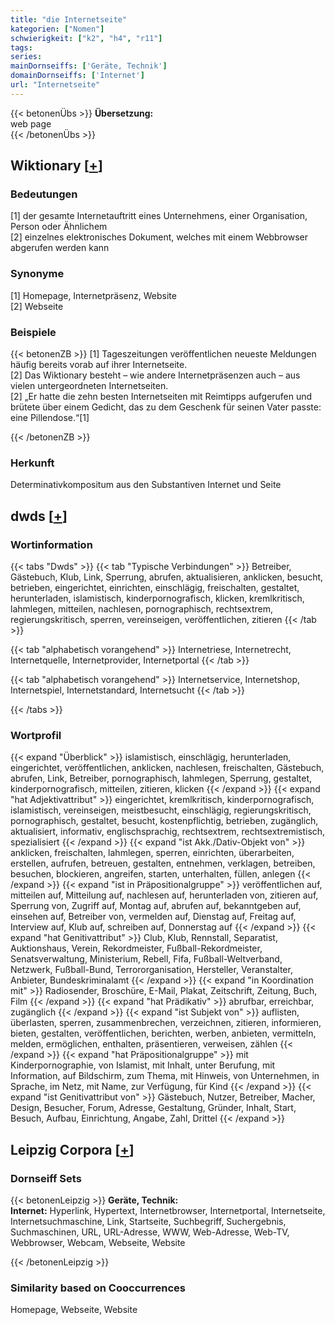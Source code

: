 ```yaml
---
title: "die Internetseite"
kategorien: ["Nomen"]
schwierigkeit: ["k2", "h4", "r11"]
tags:
series:
mainDornseiffs: ['Geräte, Technik']
domainDornseiffs: ['Internet']
url: "Internetseite"
---
```


{{< betonenÜbs >}}
**Übersetzung:**  
web page  
{{< /betonenÜbs >}}

## Wiktionary [[+](https://de.wiktionary.org/wiki/Internetseite)]

### Bedeutungen
[1] der gesamte Internetauftritt eines Unternehmens, einer Organisation, Person oder Ähnlichem  
[2] einzelnes elektronisches Dokument, welches mit einem Webbrowser abgerufen werden kann  

### Synonyme
[1] Homepage, Internetpräsenz, Website  
[2] Webseite  

### Beispiele
{{< betonenZB >}}
[1] Tageszeitungen veröffentlichen neueste Meldungen häufig bereits vorab auf ihrer Internetseite.  
[2] Das Wiktionary besteht – wie andere Internetpräsenzen auch – aus vielen untergeordneten Internetseiten.  
[2] „Er hatte die zehn besten Internetseiten mit Reimtipps aufgerufen und brütete über einem Gedicht, das zu dem Geschenk für seinen Vater passte: eine Pillendose.“[1]  

{{< /betonenZB >}}
### Herkunft
Determinativkompositum aus den Substantiven Internet und Seite  



## dwds [[+](https://www.dwds.de/wb/Internetseite)]

### Wortinformation
{{< tabs "Dwds" >}}
{{< tab "Typische Verbindungen" >}}
Betreiber, Gästebuch, Klub, Link, Sperrung, abrufen, aktualisieren, anklicken, besucht, betrieben, eingerichtet, einrichten, einschlägig, freischalten, gestaltet, herunterladen, islamistisch, kinderpornografisch, klicken, kremlkritisch, lahmlegen, mitteilen, nachlesen, pornographisch, rechtsextrem, regierungskritisch, sperren, vereinseigen, veröffentlichen, zitieren
{{< /tab >}}

{{< tab "alphabetisch vorangehend" >}}
Internetriese, Internetrecht, Internetquelle, Internetprovider, Internetportal
{{< /tab >}}

{{< tab "alphabetisch vorangehend" >}}
Internetservice, Internetshop, Internetspiel, Internetstandard, Internetsucht
{{< /tab >}}

{{< /tabs >}}

### Wortprofil
{{< expand "Überblick" >}} islamistisch, einschlägig, herunterladen, eingerichtet, veröffentlichen, anklicken, nachlesen, freischalten, Gästebuch, abrufen, Link, Betreiber, pornographisch, lahmlegen, Sperrung, gestaltet, kinderpornografisch, mitteilen, zitieren, klicken {{< /expand >}}
{{< expand "hat Adjektivattribut" >}} eingerichtet, kremlkritisch, kinderpornografisch, islamistisch, vereinseigen, meistbesucht, einschlägig, regierungskritisch, pornographisch, gestaltet, besucht, kostenpflichtig, betrieben, zugänglich, aktualisiert, informativ, englischsprachig, rechtsextrem, rechtsextremistisch, spezialisiert {{< /expand >}}
{{< expand "ist Akk./Dativ-Objekt von" >}} anklicken, freischalten, lahmlegen, sperren, einrichten, überarbeiten, erstellen, aufrufen, betreuen, gestalten, entnehmen, verklagen, betreiben, besuchen, blockieren, angreifen, starten, unterhalten, füllen, anlegen {{< /expand >}}
{{< expand "ist in Präpositionalgruppe" >}} veröffentlichen auf, mitteilen auf, Mitteilung auf, nachlesen auf, herunterladen von, zitieren auf, Sperrung von, Zugriff auf, Montag auf, abrufen auf, bekanntgeben auf, einsehen auf, Betreiber von, vermelden auf, Dienstag auf, Freitag auf, Interview auf, Klub auf, schreiben auf, Donnerstag auf {{< /expand >}}
{{< expand "hat Genitivattribut" >}} Club, Klub, Rennstall, Separatist, Auktionshaus, Verein, Rekordmeister, Fußball-Rekordmeister, Senatsverwaltung, Ministerium, Rebell, Fifa, Fußball-Weltverband, Netzwerk, Fußball-Bund, Terrororganisation, Hersteller, Veranstalter, Anbieter, Bundeskriminalamt {{< /expand >}}
{{< expand "in Koordination mit" >}} Radiosender, Broschüre, E-Mail, Plakat, Zeitschrift, Zeitung, Buch, Film {{< /expand >}}
{{< expand "hat Prädikativ" >}} abrufbar, erreichbar, zugänglich {{< /expand >}}
{{< expand "ist Subjekt von" >}} auflisten, überlasten, sperren, zusammenbrechen, verzeichnen, zitieren, informieren, bieten, gestalten, veröffentlichen, berichten, werben, anbieten, vermitteln, melden, ermöglichen, enthalten, präsentieren, verweisen, zählen {{< /expand >}}
{{< expand "hat Präpositionalgruppe" >}} mit Kinderpornographie, von Islamist, mit Inhalt, unter Berufung, mit Information, auf Bildschirm, zum Thema, mit Hinweis, von Unternehmen, in Sprache, im Netz, mit Name, zur Verfügung, für Kind {{< /expand >}}
{{< expand "ist Genitivattribut von" >}} Gästebuch, Nutzer, Betreiber, Macher, Design, Besucher, Forum, Adresse, Gestaltung, Gründer, Inhalt, Start, Besuch, Aufbau, Einrichtung, Angabe, Zahl, Drittel {{< /expand >}}

## Leipzig Corpora [[+](https://corpora.uni-leipzig.de/en/res?word=Internetseite&corpusId=deu_newscrawl-public_2018)]

### Dornseiff Sets
{{< betonenLeipzig >}}
**Geräte, Technik:**  
**Internet:** Hyperlink, Hypertext, Internetbrowser, Internetportal, Internetseite, Internetsuchmaschine, Link, Startseite, Suchbegriff, Suchergebnis, Suchmaschinen, URL, URL-Adresse, WWW, Web-Adresse, Web-TV, Webbrowser, Webcam, Webseite, Website  

{{< /betonenLeipzig >}}

### Similarity based on Cooccurrences
Homepage, Webseite, Website

